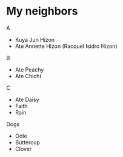 # My neighbors

A

- Kuya Jun Hizon
- Ate Annette Hizon (Racquel Isidro Hizon)

B

- Ate Peachy
- Ate Chichi

C

- Ate Daisy
- Faith
- Rain

Dogs

- Odie
- Buttercup
- Clover

